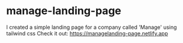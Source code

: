 # manage-landing-page
I created a simple landing page for a company called 'Manage' using tailwind css
Check it out: https://managelanding-page.netlify.app
